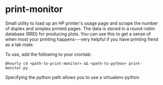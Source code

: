 print-monitor
=============

Small utility to load up an HP printer's usage page and scrape the number of
duplex and simplex printed pages. The data is stored in a round-robin database
(RRD) for producing plots. You can use this to get a sense of when most your
printing happens---very helpful if you have printing fiend as a lab mate.

To use, add the following to your crontab:

    @hourly cd <path-to-print-monitor> && <path-to-python> print-monitor.py

Specifying the python path allows you to use a virtualenv python
